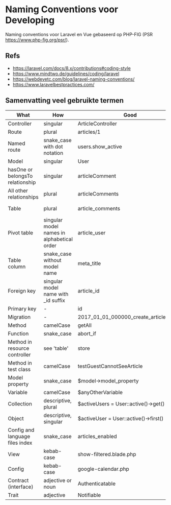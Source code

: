 # Naming Conventions voor Developing

Naming conventions voor Laravel en Vue gebaseerd op PHP-FIG (PSR https://www.php-fig.org/psr/).


## Refs
- https://laravel.com/docs/8.x/contributions#coding-style
- https://www.mindtwo.de/guidelines/coding/laravel
- https://webdevetc.com/blog/laravel-naming-conventions/
- https://www.laravelbestpractices.com/

## Samenvatting veel gebruikte termen

What |	How |	Good	| Bad
----|----|----|----
Controller	|singular|	ArticleController|	ArticlesController
Route	|plural|	articles/1|	article/1
Named route	|snake_case with dot notation|	users.show_active	|users.show-active, show-active-users
Model	|singular|	User	|Users
hasOne or belongsTo relationship|	singular|	articleComment	|articleComments, article_comment
All other relationships	|plural|	articleComments	|articleComment, article_comments
Table|	plural|	article_comments	|article_comment, articleComments
Pivot table|	singular model names in alphabetical order|	article_user	|user_article, articles_users
Table column|	snake_case without model name	|meta_title|	MetaTitle; article_meta_title
Foreign key	|singular model name with _id suffix|	article_id|	ArticleId, id_article, articles_id
Primary key|	-|	id|	custom_id
Migration|	-|	2017_01_01_000000_create_articles_table|	2017_01_01_000000_articles
Method	|camelCase	|getAll	|get_all
Function	|snake_case	|abort_if	|abortIf
Method in resource controller|see 'table' |	store	|saveArticle
Method in test class	|camelCase|	testGuestCannotSeeArticle	|test_guest_cannot_see_article
Model property	|snake_case	|$model->model_property	|$model->modelProperty
Variable|	camelCase	|$anyOtherVariable|	$any_other_variable
Collection	|descriptive, plural	|$activeUsers = User::active()->get()	|$active, $data
Object|	descriptive, singular	|$activeUser = User::active()->first()	|$users, $obj
Config and language files index	|snake_case|	articles_enabled	|ArticlesEnabled; articles-enabled
View	|kebab-case	|show-filtered.blade.php	|showFiltered.blade.php, show_filtered.blade.php
Config|	kebab-case	|google-calendar.php	|googleCalendar.php, google_calendar.php
Contract (interface)	|adjective or noun	|Authenticatable	|AuthenticationInterface, IAuthentication
Trait	|adjective	|Notifiable	|NotificationTrait
